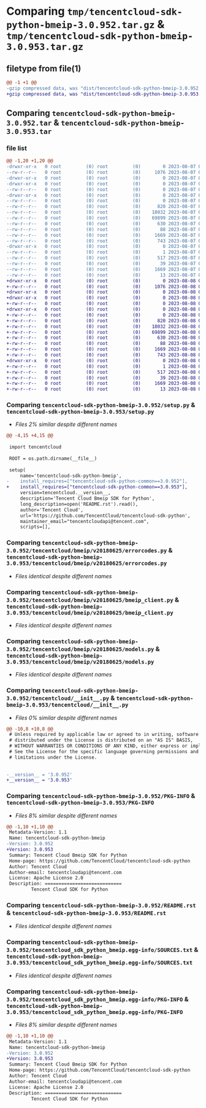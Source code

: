 # Comparing `tmp/tencentcloud-sdk-python-bmeip-3.0.952.tar.gz` & `tmp/tencentcloud-sdk-python-bmeip-3.0.953.tar.gz`

## filetype from file(1)

```diff
@@ -1 +1 @@
-gzip compressed data, was "dist/tencentcloud-sdk-python-bmeip-3.0.952.tar", last modified: Mon Aug  7 08:47:03 2023, max compression
+gzip compressed data, was "dist/tencentcloud-sdk-python-bmeip-3.0.953.tar", last modified: Tue Aug  8 00:18:48 2023, max compression
```

## Comparing `tencentcloud-sdk-python-bmeip-3.0.952.tar` & `tencentcloud-sdk-python-bmeip-3.0.953.tar`

### file list

```diff
@@ -1,20 +1,20 @@
-drwxr-xr-x   0 root         (0) root         (0)        0 2023-08-07 08:47:03.000000 tencentcloud-sdk-python-bmeip-3.0.952/
--rw-r--r--   0 root         (0) root         (0)     1076 2023-08-07 08:47:03.000000 tencentcloud-sdk-python-bmeip-3.0.952/setup.py
-drwxr-xr-x   0 root         (0) root         (0)        0 2023-08-07 08:47:03.000000 tencentcloud-sdk-python-bmeip-3.0.952/tencentcloud/
-drwxr-xr-x   0 root         (0) root         (0)        0 2023-08-07 08:47:03.000000 tencentcloud-sdk-python-bmeip-3.0.952/tencentcloud/bmeip/
--rw-r--r--   0 root         (0) root         (0)        0 2023-08-07 08:47:03.000000 tencentcloud-sdk-python-bmeip-3.0.952/tencentcloud/bmeip/__init__.py
-drwxr-xr-x   0 root         (0) root         (0)        0 2023-08-07 08:47:03.000000 tencentcloud-sdk-python-bmeip-3.0.952/tencentcloud/bmeip/v20180625/
--rw-r--r--   0 root         (0) root         (0)        0 2023-08-07 08:47:03.000000 tencentcloud-sdk-python-bmeip-3.0.952/tencentcloud/bmeip/v20180625/__init__.py
--rw-r--r--   0 root         (0) root         (0)      820 2023-08-07 08:47:03.000000 tencentcloud-sdk-python-bmeip-3.0.952/tencentcloud/bmeip/v20180625/errorcodes.py
--rw-r--r--   0 root         (0) root         (0)    18032 2023-08-07 08:47:03.000000 tencentcloud-sdk-python-bmeip-3.0.952/tencentcloud/bmeip/v20180625/bmeip_client.py
--rw-r--r--   0 root         (0) root         (0)    69899 2023-08-07 08:47:03.000000 tencentcloud-sdk-python-bmeip-3.0.952/tencentcloud/bmeip/v20180625/models.py
--rw-r--r--   0 root         (0) root         (0)      630 2023-08-07 08:47:03.000000 tencentcloud-sdk-python-bmeip-3.0.952/tencentcloud/__init__.py
--rw-r--r--   0 root         (0) root         (0)       88 2023-08-07 08:47:03.000000 tencentcloud-sdk-python-bmeip-3.0.952/setup.cfg
--rw-r--r--   0 root         (0) root         (0)     1669 2023-08-07 08:47:03.000000 tencentcloud-sdk-python-bmeip-3.0.952/PKG-INFO
--rw-r--r--   0 root         (0) root         (0)      743 2023-08-07 08:47:03.000000 tencentcloud-sdk-python-bmeip-3.0.952/README.rst
-drwxr-xr-x   0 root         (0) root         (0)        0 2023-08-07 08:47:03.000000 tencentcloud-sdk-python-bmeip-3.0.952/tencentcloud_sdk_python_bmeip.egg-info/
--rw-r--r--   0 root         (0) root         (0)        1 2023-08-07 08:47:03.000000 tencentcloud-sdk-python-bmeip-3.0.952/tencentcloud_sdk_python_bmeip.egg-info/dependency_links.txt
--rw-r--r--   0 root         (0) root         (0)      517 2023-08-07 08:47:03.000000 tencentcloud-sdk-python-bmeip-3.0.952/tencentcloud_sdk_python_bmeip.egg-info/SOURCES.txt
--rw-r--r--   0 root         (0) root         (0)       39 2023-08-07 08:47:03.000000 tencentcloud-sdk-python-bmeip-3.0.952/tencentcloud_sdk_python_bmeip.egg-info/requires.txt
--rw-r--r--   0 root         (0) root         (0)     1669 2023-08-07 08:47:03.000000 tencentcloud-sdk-python-bmeip-3.0.952/tencentcloud_sdk_python_bmeip.egg-info/PKG-INFO
--rw-r--r--   0 root         (0) root         (0)       13 2023-08-07 08:47:03.000000 tencentcloud-sdk-python-bmeip-3.0.952/tencentcloud_sdk_python_bmeip.egg-info/top_level.txt
+drwxr-xr-x   0 root         (0) root         (0)        0 2023-08-08 00:18:48.000000 tencentcloud-sdk-python-bmeip-3.0.953/
+-rw-r--r--   0 root         (0) root         (0)     1076 2023-08-08 00:18:48.000000 tencentcloud-sdk-python-bmeip-3.0.953/setup.py
+drwxr-xr-x   0 root         (0) root         (0)        0 2023-08-08 00:18:48.000000 tencentcloud-sdk-python-bmeip-3.0.953/tencentcloud/
+drwxr-xr-x   0 root         (0) root         (0)        0 2023-08-08 00:18:48.000000 tencentcloud-sdk-python-bmeip-3.0.953/tencentcloud/bmeip/
+-rw-r--r--   0 root         (0) root         (0)        0 2023-08-08 00:18:48.000000 tencentcloud-sdk-python-bmeip-3.0.953/tencentcloud/bmeip/__init__.py
+drwxr-xr-x   0 root         (0) root         (0)        0 2023-08-08 00:18:48.000000 tencentcloud-sdk-python-bmeip-3.0.953/tencentcloud/bmeip/v20180625/
+-rw-r--r--   0 root         (0) root         (0)        0 2023-08-08 00:18:48.000000 tencentcloud-sdk-python-bmeip-3.0.953/tencentcloud/bmeip/v20180625/__init__.py
+-rw-r--r--   0 root         (0) root         (0)      820 2023-08-08 00:18:48.000000 tencentcloud-sdk-python-bmeip-3.0.953/tencentcloud/bmeip/v20180625/errorcodes.py
+-rw-r--r--   0 root         (0) root         (0)    18032 2023-08-08 00:18:48.000000 tencentcloud-sdk-python-bmeip-3.0.953/tencentcloud/bmeip/v20180625/bmeip_client.py
+-rw-r--r--   0 root         (0) root         (0)    69899 2023-08-08 00:18:48.000000 tencentcloud-sdk-python-bmeip-3.0.953/tencentcloud/bmeip/v20180625/models.py
+-rw-r--r--   0 root         (0) root         (0)      630 2023-08-08 00:18:48.000000 tencentcloud-sdk-python-bmeip-3.0.953/tencentcloud/__init__.py
+-rw-r--r--   0 root         (0) root         (0)       88 2023-08-08 00:18:48.000000 tencentcloud-sdk-python-bmeip-3.0.953/setup.cfg
+-rw-r--r--   0 root         (0) root         (0)     1669 2023-08-08 00:18:48.000000 tencentcloud-sdk-python-bmeip-3.0.953/PKG-INFO
+-rw-r--r--   0 root         (0) root         (0)      743 2023-08-08 00:18:48.000000 tencentcloud-sdk-python-bmeip-3.0.953/README.rst
+drwxr-xr-x   0 root         (0) root         (0)        0 2023-08-08 00:18:48.000000 tencentcloud-sdk-python-bmeip-3.0.953/tencentcloud_sdk_python_bmeip.egg-info/
+-rw-r--r--   0 root         (0) root         (0)        1 2023-08-08 00:18:48.000000 tencentcloud-sdk-python-bmeip-3.0.953/tencentcloud_sdk_python_bmeip.egg-info/dependency_links.txt
+-rw-r--r--   0 root         (0) root         (0)      517 2023-08-08 00:18:48.000000 tencentcloud-sdk-python-bmeip-3.0.953/tencentcloud_sdk_python_bmeip.egg-info/SOURCES.txt
+-rw-r--r--   0 root         (0) root         (0)       39 2023-08-08 00:18:48.000000 tencentcloud-sdk-python-bmeip-3.0.953/tencentcloud_sdk_python_bmeip.egg-info/requires.txt
+-rw-r--r--   0 root         (0) root         (0)     1669 2023-08-08 00:18:48.000000 tencentcloud-sdk-python-bmeip-3.0.953/tencentcloud_sdk_python_bmeip.egg-info/PKG-INFO
+-rw-r--r--   0 root         (0) root         (0)       13 2023-08-08 00:18:48.000000 tencentcloud-sdk-python-bmeip-3.0.953/tencentcloud_sdk_python_bmeip.egg-info/top_level.txt
```

### Comparing `tencentcloud-sdk-python-bmeip-3.0.952/setup.py` & `tencentcloud-sdk-python-bmeip-3.0.953/setup.py`

 * *Files 2% similar despite different names*

```diff
@@ -4,15 +4,15 @@
 
 import tencentcloud
 
 ROOT = os.path.dirname(__file__)
 
 setup(
     name='tencentcloud-sdk-python-bmeip',
-    install_requires=["tencentcloud-sdk-python-common==3.0.952"],
+    install_requires=["tencentcloud-sdk-python-common==3.0.953"],
     version=tencentcloud.__version__,
     description='Tencent Cloud Bmeip SDK for Python',
     long_description=open('README.rst').read(),
     author='Tencent Cloud',
     url='https://github.com/TencentCloud/tencentcloud-sdk-python',
     maintainer_email="tencentcloudapi@tencent.com",
     scripts=[],
```

### Comparing `tencentcloud-sdk-python-bmeip-3.0.952/tencentcloud/bmeip/v20180625/errorcodes.py` & `tencentcloud-sdk-python-bmeip-3.0.953/tencentcloud/bmeip/v20180625/errorcodes.py`

 * *Files identical despite different names*

### Comparing `tencentcloud-sdk-python-bmeip-3.0.952/tencentcloud/bmeip/v20180625/bmeip_client.py` & `tencentcloud-sdk-python-bmeip-3.0.953/tencentcloud/bmeip/v20180625/bmeip_client.py`

 * *Files identical despite different names*

### Comparing `tencentcloud-sdk-python-bmeip-3.0.952/tencentcloud/bmeip/v20180625/models.py` & `tencentcloud-sdk-python-bmeip-3.0.953/tencentcloud/bmeip/v20180625/models.py`

 * *Files identical despite different names*

### Comparing `tencentcloud-sdk-python-bmeip-3.0.952/tencentcloud/__init__.py` & `tencentcloud-sdk-python-bmeip-3.0.953/tencentcloud/__init__.py`

 * *Files 0% similar despite different names*

```diff
@@ -10,8 +10,8 @@
 # Unless required by applicable law or agreed to in writing, software
 # distributed under the License is distributed on an "AS IS" BASIS,
 # WITHOUT WARRANTIES OR CONDITIONS OF ANY KIND, either express or implied.
 # See the License for the specific language governing permissions and
 # limitations under the License.
 
 
-__version__ = '3.0.952'
+__version__ = '3.0.953'
```

### Comparing `tencentcloud-sdk-python-bmeip-3.0.952/PKG-INFO` & `tencentcloud-sdk-python-bmeip-3.0.953/PKG-INFO`

 * *Files 8% similar despite different names*

```diff
@@ -1,10 +1,10 @@
 Metadata-Version: 1.1
 Name: tencentcloud-sdk-python-bmeip
-Version: 3.0.952
+Version: 3.0.953
 Summary: Tencent Cloud Bmeip SDK for Python
 Home-page: https://github.com/TencentCloud/tencentcloud-sdk-python
 Author: Tencent Cloud
 Author-email: tencentcloudapi@tencent.com
 License: Apache License 2.0
 Description: ============================
         Tencent Cloud SDK for Python
```

### Comparing `tencentcloud-sdk-python-bmeip-3.0.952/README.rst` & `tencentcloud-sdk-python-bmeip-3.0.953/README.rst`

 * *Files identical despite different names*

### Comparing `tencentcloud-sdk-python-bmeip-3.0.952/tencentcloud_sdk_python_bmeip.egg-info/SOURCES.txt` & `tencentcloud-sdk-python-bmeip-3.0.953/tencentcloud_sdk_python_bmeip.egg-info/SOURCES.txt`

 * *Files identical despite different names*

### Comparing `tencentcloud-sdk-python-bmeip-3.0.952/tencentcloud_sdk_python_bmeip.egg-info/PKG-INFO` & `tencentcloud-sdk-python-bmeip-3.0.953/tencentcloud_sdk_python_bmeip.egg-info/PKG-INFO`

 * *Files 8% similar despite different names*

```diff
@@ -1,10 +1,10 @@
 Metadata-Version: 1.1
 Name: tencentcloud-sdk-python-bmeip
-Version: 3.0.952
+Version: 3.0.953
 Summary: Tencent Cloud Bmeip SDK for Python
 Home-page: https://github.com/TencentCloud/tencentcloud-sdk-python
 Author: Tencent Cloud
 Author-email: tencentcloudapi@tencent.com
 License: Apache License 2.0
 Description: ============================
         Tencent Cloud SDK for Python
```

